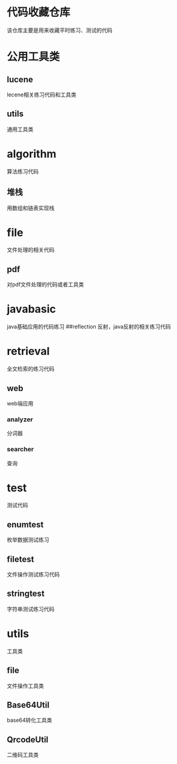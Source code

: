 # 代码收藏仓库
该仓库主要是用来收藏平时练习、测试的代码

# 公用工具类
## lucene
lecene相关练习代码和工具类
## utils
通用工具类

# algorithm
算法练习代码
## 堆栈
用数组和链表实现栈

# file
文件处理的相关代码
## pdf
对pdf文件处理的代码或者工具类

# javabasic
java基础应用的代码练习
##reflection
反射，java反射的相关练习代码

# retrieval
全文检索的练习代码
## web
web端应用
### analyzer
分词器
### searcher
查询


# test
测试代码
## enumtest
枚举数据测试练习
## filetest
文件操作测试练习代码
## stringtest
字符串测试练习代码

# utils
工具类
## file 
文件操作工具类
## Base64Util
base64转化工具类
## QrcodeUtil
二维码工具类






























